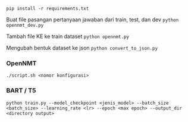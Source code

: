 `
pip install -r requirements.txt
`

Buat file pasangan pertanyaan jawaban dari train, test, dan dev
`
python opennmt_dev.py
`

Tambah file KE ke train dataset
`
python opennmt.py
`

Mengubah bentuk dataset ke json
`
python convert_to_json.py
`

### OpenNMT
`
./script.sh <nomor konfigurasi>
`

### BART / T5
`
python train.py --model_checkpoint <jenis_model> --batch_size <batch_size> --learning_rate <lr> --epoch <max epoch> --output_dir <directory output>
`